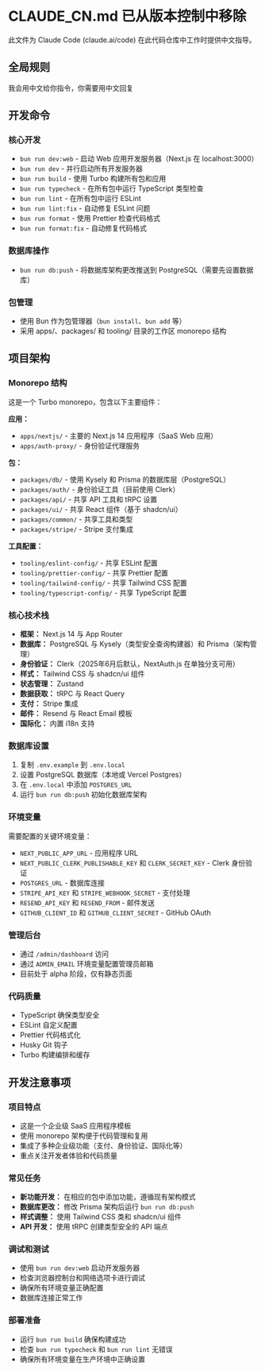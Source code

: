 # CLAUDE_CN.md 已从版本控制中移除

此文件为 Claude Code (claude.ai/code) 在此代码仓库中工作时提供中文指导。

## 全局规则
我会用中文给你指令，你需要用中文回复

## 开发命令

### 核心开发
- `bun run dev:web` - 启动 Web 应用开发服务器（Next.js 在 localhost:3000）
- `bun run dev` - 并行启动所有开发服务器
- `bun run build` - 使用 Turbo 构建所有包和应用
- `bun run typecheck` - 在所有包中运行 TypeScript 类型检查
- `bun run lint` - 在所有包中运行 ESLint
- `bun run lint:fix` - 自动修复 ESLint 问题
- `bun run format` - 使用 Prettier 检查代码格式
- `bun run format:fix` - 自动修复代码格式

### 数据库操作
- `bun run db:push` - 将数据库架构更改推送到 PostgreSQL（需要先设置数据库）

### 包管理
- 使用 Bun 作为包管理器（`bun install`、`bun add` 等）
- 采用 apps/、packages/ 和 tooling/ 目录的工作区 monorepo 结构

## 项目架构

### Monorepo 结构
这是一个 Turbo monorepo，包含以下主要组件：

**应用：**
- `apps/nextjs/` - 主要的 Next.js 14 应用程序（SaaS Web 应用）
- `apps/auth-proxy/` - 身份验证代理服务

**包：**
- `packages/db/` - 使用 Kysely 和 Prisma 的数据库层（PostgreSQL）
- `packages/auth/` - 身份验证工具（目前使用 Clerk）
- `packages/api/` - 共享 API 工具和 tRPC 设置
- `packages/ui/` - 共享 React 组件（基于 shadcn/ui）
- `packages/common/` - 共享工具和类型
- `packages/stripe/` - Stripe 支付集成

**工具配置：**
- `tooling/eslint-config/` - 共享 ESLint 配置
- `tooling/prettier-config/` - 共享 Prettier 配置
- `tooling/tailwind-config/` - 共享 Tailwind CSS 配置
- `tooling/typescript-config/` - 共享 TypeScript 配置

### 核心技术栈
- **框架：** Next.js 14 与 App Router
- **数据库：** PostgreSQL 与 Kysely（类型安全查询构建器）和 Prisma（架构管理）
- **身份验证：** Clerk（2025年6月后默认，NextAuth.js 在单独分支可用）
- **样式：** Tailwind CSS 与 shadcn/ui 组件
- **状态管理：** Zustand
- **数据获取：** tRPC 与 React Query
- **支付：** Stripe 集成
- **邮件：** Resend 与 React Email 模板
- **国际化：** 内置 i18n 支持

### 数据库设置
1. 复制 `.env.example` 到 `.env.local`
2. 设置 PostgreSQL 数据库（本地或 Vercel Postgres）
3. 在 `.env.local` 中添加 `POSTGRES_URL`
4. 运行 `bun run db:push` 初始化数据库架构

### 环境变量
需要配置的关键环境变量：
- `NEXT_PUBLIC_APP_URL` - 应用程序 URL
- `NEXT_PUBLIC_CLERK_PUBLISHABLE_KEY` 和 `CLERK_SECRET_KEY` - Clerk 身份验证
- `POSTGRES_URL` - 数据库连接
- `STRIPE_API_KEY` 和 `STRIPE_WEBHOOK_SECRET` - 支付处理
- `RESEND_API_KEY` 和 `RESEND_FROM` - 邮件发送
- `GITHUB_CLIENT_ID` 和 `GITHUB_CLIENT_SECRET` - GitHub OAuth

### 管理后台
- 通过 `/admin/dashboard` 访问
- 通过 `ADMIN_EMAIL` 环境变量配置管理员邮箱
- 目前处于 alpha 阶段，仅有静态页面

### 代码质量
- TypeScript 确保类型安全
- ESLint 自定义配置
- Prettier 代码格式化
- Husky Git 钩子
- Turbo 构建编排和缓存

## 开发注意事项

### 项目特点
- 这是一个企业级 SaaS 应用程序模板
- 使用 monorepo 架构便于代码管理和复用
- 集成了多种企业级功能（支付、身份验证、国际化等）
- 重点关注开发者体验和代码质量

### 常见任务
- **新功能开发：** 在相应的包中添加功能，遵循现有架构模式
- **数据库更改：** 修改 Prisma 架构后运行 `bun run db:push`
- **样式调整：** 使用 Tailwind CSS 类和 shadcn/ui 组件
- **API 开发：** 使用 tRPC 创建类型安全的 API 端点

### 调试和测试
- 使用 `bun run dev:web` 启动开发服务器
- 检查浏览器控制台和网络选项卡进行调试
- 确保所有环境变量正确配置
- 数据库连接正常工作

### 部署准备
- 运行 `bun run build` 确保构建成功
- 检查 `bun run typecheck` 和 `bun run lint` 无错误
- 确保所有环境变量在生产环境中正确设置